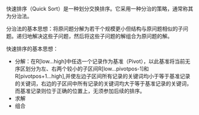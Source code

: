 快速排序（Quick Sort）是一种划分交换排序。它采用一种分治的策略，通常称其为分治法。

分治法的基本思想：将原问题分解为若干个规模更小但结构与原问题相似的子问题。递归地解决这些子问题，然后将这些子问题的解组合为原问题的解。

快速排序的基本思想：

* 分解：在R\[low...high\]中任选一个记录作为基准（Pivot），以此基准将当前无序区划分为左、右两个较小的子区间R\[low...pivotpos-1\]和R\[pivotpos+1...high\],并使左边子区间所有记录的关键词均小于等于基准记录的关键词，右边的子区间中所有记录的关键词均大于等于基准记录的关键词，而基准记录则位于正确的位置上，无须参加后续的排序。
* 求解
* 组合



